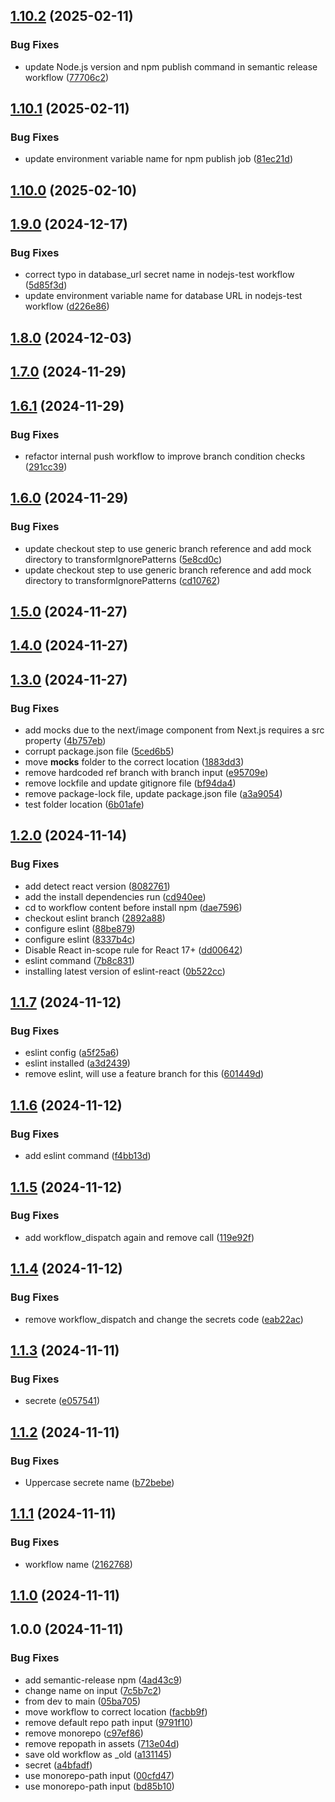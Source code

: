 ## [1.10.2](https://github.com/Ridvan-bot/workflows/compare/v1.10.1...v1.10.2) (2025-02-11)

### Bug Fixes

* update Node.js version and npm publish command in semantic release workflow ([77706c2](https://github.com/Ridvan-bot/workflows/commit/77706c2aef6878e7c7adaaab186b56b77a94753e))

## [1.10.1](https://github.com/Ridvan-bot/workflows/compare/v1.10.0...v1.10.1) (2025-02-11)

### Bug Fixes

* update environment variable name for npm publish job ([81ec21d](https://github.com/Ridvan-bot/workflows/commit/81ec21df7601f226b52a98f4b9a75b975b4dfb08))

## [1.10.0](https://github.com/Ridvan-bot/workflows/compare/v1.9.0...v1.10.0) (2025-02-10)

## [1.9.0](https://github.com/Ridvan-bot/workflows/compare/v1.8.0...v1.9.0) (2024-12-17)

### Bug Fixes

* correct typo in database_url secret name in nodejs-test workflow ([5d85f3d](https://github.com/Ridvan-bot/workflows/commit/5d85f3d30b7d5a2c57ea5376cf490407c88918ac))
* update environment variable name for database URL in nodejs-test workflow ([d226e86](https://github.com/Ridvan-bot/workflows/commit/d226e86773a689ca67cfab690d525b8d86aa9c7f))

## [1.8.0](https://github.com/Ridvan-bot/workflows/compare/v1.7.0...v1.8.0) (2024-12-03)

## [1.7.0](https://github.com/Ridvan-bot/workflows/compare/v1.6.1...v1.7.0) (2024-11-29)

## [1.6.1](https://github.com/Ridvan-bot/workflows/compare/v1.6.0...v1.6.1) (2024-11-29)

### Bug Fixes

* refactor internal push workflow to improve branch condition checks ([291cc39](https://github.com/Ridvan-bot/workflows/commit/291cc394d35edbe1911304fb2ad312b68c2ba9d8))

## [1.6.0](https://github.com/Ridvan-bot/workflows/compare/v1.5.0...v1.6.0) (2024-11-29)

### Bug Fixes

* update checkout step to use generic branch reference and add mock directory to transformIgnorePatterns ([5e8cd0c](https://github.com/Ridvan-bot/workflows/commit/5e8cd0c24ea02df2fd71b0c3e84c9243dd9ca58a))
* update checkout step to use generic branch reference and add mock directory to transformIgnorePatterns ([cd10762](https://github.com/Ridvan-bot/workflows/commit/cd1076236f283c7652d4e9d5730577b5ca0e39fb))

## [1.5.0](https://github.com/Ridvan-bot/workflows/compare/v1.4.0...v1.5.0) (2024-11-27)

## [1.4.0](https://github.com/Ridvan-bot/workflows/compare/v1.3.0...v1.4.0) (2024-11-27)

## [1.3.0](https://github.com/Ridvan-bot/workflows/compare/v1.2.0...v1.3.0) (2024-11-27)

### Bug Fixes

* add mocks due to the next/image component from Next.js requires a src property ([4b757eb](https://github.com/Ridvan-bot/workflows/commit/4b757eb900bd3ca6db8c1edecd13ebede6833792))
* corrupt package.json file ([5ced6b5](https://github.com/Ridvan-bot/workflows/commit/5ced6b58c13bfdd475d22c3d9a8962cf772dd6d4))
* move __mocks__ folder to the correct location ([1883dd3](https://github.com/Ridvan-bot/workflows/commit/1883dd3fed5df4331ef9285f2ac2e805e7f504d0))
* remove hardcoded ref branch with branch input ([e95709e](https://github.com/Ridvan-bot/workflows/commit/e95709e4afbdf11457fd91debaa9b7e05dd655a9))
* remove lockfile and update gitignore file ([bf94da4](https://github.com/Ridvan-bot/workflows/commit/bf94da45a7c409d67695dadb4bf2d30bee40d914))
* remove package-lock file, update package.json file ([a3a9054](https://github.com/Ridvan-bot/workflows/commit/a3a90543dba416c1b61e15ee4e931636dedb417e))
* test folder location ([6b01afe](https://github.com/Ridvan-bot/workflows/commit/6b01afe9d4f4aad65978b7cf47d599e64f033c5f))

## [1.2.0](https://github.com/Ridvan-bot/workflows/compare/v1.1.7...v1.2.0) (2024-11-14)

### Bug Fixes

* add detect react version ([8082761](https://github.com/Ridvan-bot/workflows/commit/8082761312014cfe5fba1a4f90f1cde161fbe246))
* add the install dependencies run ([cd940ee](https://github.com/Ridvan-bot/workflows/commit/cd940eeb55f5ea4ec3879e6673d15eaada031720))
* cd to workflow content before install npm ([dae7596](https://github.com/Ridvan-bot/workflows/commit/dae7596e0ba48f74d1dfecca62a7b1a170a44656))
* checkout eslint branch ([2892a88](https://github.com/Ridvan-bot/workflows/commit/2892a88620bd36ce52e9e16a08d8667b411eb593))
* configure eslint ([88be879](https://github.com/Ridvan-bot/workflows/commit/88be879a883ce02b4e37207144438c6547ab0bfa))
* configure eslint ([8337b4c](https://github.com/Ridvan-bot/workflows/commit/8337b4cce8c60426534ac0c6d94b836c3b3297d5))
* Disable React in-scope rule for React 17+ ([dd00642](https://github.com/Ridvan-bot/workflows/commit/dd00642b73cd0fe514a5ae5066f74dd7535a30ff))
* eslint command ([7b8c831](https://github.com/Ridvan-bot/workflows/commit/7b8c8316c351b918a9f5cd024ba2d86474e5c09e))
* installing latest version of eslint-react ([0b522cc](https://github.com/Ridvan-bot/workflows/commit/0b522cc1a8cd043069e13365eafb96b753b49151))

## [1.1.7](https://github.com/Ridvan-bot/workflows/compare/v1.1.6...v1.1.7) (2024-11-12)

### Bug Fixes

* eslint config ([a5f25a6](https://github.com/Ridvan-bot/workflows/commit/a5f25a679026666a2f833cc3ceda136dc37fafc0))
* eslint installed ([a3d2439](https://github.com/Ridvan-bot/workflows/commit/a3d24394f238127bc81e217b3a0bd508c9f1f198))
* remove eslint, will use a feature branch for this ([601449d](https://github.com/Ridvan-bot/workflows/commit/601449de690c731ac44192f379e390a101323911))

## [1.1.6](https://github.com/Ridvan-bot/workflows/compare/v1.1.5...v1.1.6) (2024-11-12)

### Bug Fixes

* add eslint command ([f4bb13d](https://github.com/Ridvan-bot/workflows/commit/f4bb13d0228bd8506c40f26501ef6d940f099d36))

## [1.1.5](https://github.com/Ridvan-bot/workflows/compare/v1.1.4...v1.1.5) (2024-11-12)

### Bug Fixes

* add workflow_dispatch again and remove call ([119e92f](https://github.com/Ridvan-bot/workflows/commit/119e92f0c3623ba1864999dbb333d6973e10dfd7))

## [1.1.4](https://github.com/Ridvan-bot/workflows/compare/v1.1.3...v1.1.4) (2024-11-12)

### Bug Fixes

* remove workflow_dispatch and change the secrets code ([eab22ac](https://github.com/Ridvan-bot/workflows/commit/eab22ac127b03a1b58a4beeb0fe1e475535aba74))

## [1.1.3](https://github.com/Ridvan-bot/workflows/compare/v1.1.2...v1.1.3) (2024-11-11)

### Bug Fixes

* secrete ([e057541](https://github.com/Ridvan-bot/workflows/commit/e057541a1d0f214ea99ee8148f0d87166fc7e067))

## [1.1.2](https://github.com/Ridvan-bot/workflows/compare/v1.1.1...v1.1.2) (2024-11-11)

### Bug Fixes

* Uppercase secrete name ([b72bebe](https://github.com/Ridvan-bot/workflows/commit/b72bebed141200292bdcff86671b3d9515c6704b))

## [1.1.1](https://github.com/Ridvan-bot/workflows/compare/v1.1.0...v1.1.1) (2024-11-11)

### Bug Fixes

* workflow name ([2162768](https://github.com/Ridvan-bot/workflows/commit/2162768afcf7c4d5a57f4badaf7121ef42114861))

## [1.1.0](https://github.com/Ridvan-bot/workflows/compare/v1.0.0...v1.1.0) (2024-11-11)

## 1.0.0 (2024-11-11)

### Bug Fixes

* add semantic-release npm ([4ad43c9](https://github.com/Ridvan-bot/workflows/commit/4ad43c999aa3168faa22efc893ddb8c6333df5e2))
* change name on input ([7c5b7c2](https://github.com/Ridvan-bot/workflows/commit/7c5b7c23a4b4113a4ddb685f1418849e6bbc6323))
* from dev to main ([05ba705](https://github.com/Ridvan-bot/workflows/commit/05ba705d8512111cf8a982262585296155f1c14c))
* move workflow to correct location ([facbb9f](https://github.com/Ridvan-bot/workflows/commit/facbb9fcca626614746634a2ebb0b3eadfbf74cf))
* remove default repo path input ([9791f10](https://github.com/Ridvan-bot/workflows/commit/9791f10f3e64581dab76ac80f470553877ebd440))
* remove monorepo ([c97ef86](https://github.com/Ridvan-bot/workflows/commit/c97ef86d04ab116288ac462edbaeb59e254e9407))
* remove repopath in assets ([713e04d](https://github.com/Ridvan-bot/workflows/commit/713e04d9c8f4ef7646aaab144e2199bf214d764f))
* save old workflow as _old ([a131145](https://github.com/Ridvan-bot/workflows/commit/a13114539a7376e3952991915cb9f56111bb0a30))
* secret ([a4bfadf](https://github.com/Ridvan-bot/workflows/commit/a4bfadfd966be89c1b1d59e65c48df41bd53dedf))
* use monorepo-path input ([00cfd47](https://github.com/Ridvan-bot/workflows/commit/00cfd47e9ce3a03537b5834846afd0082a27b565))
* use monorepo-path input ([bd85b10](https://github.com/Ridvan-bot/workflows/commit/bd85b10a63565c762ce4e104a59022896620e9e4))

